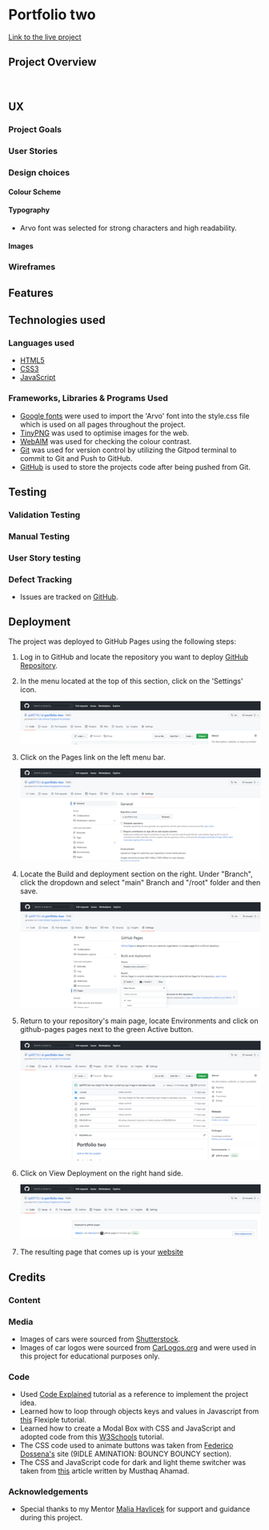 # Portfolio two

[Link to the live project](https://ip69719.github.io/ci-portfolio-two/)

## Project Overview

![]()


## UX

### Project Goals

### User Stories

### Design choices

#### Colour Scheme

#### Typography
* Arvo font was selected for strong characters and high readability.

#### Images

### Wireframes


## Features


## Technologies used

### Languages used

* [HTML5](https://en.wikipedia.org/wiki/HTML5)
* [CSS3](https://en.wikipedia.org/wiki/CSS)
* [JavaScript](https://en.wikipedia.org/wiki/JavaScript)

### Frameworks, Libraries & Programs Used

* [Google fonts](https://fonts.google.com/) were used to import the 'Arvo' font into the style.css file which is used on all pages throughout the project.
* [TinyPNG](https://tinypng.com/) was used to optimise images for the web.
* [WebAIM](https://webaim.org/resources/contrastchecker/) was used for checking the colour contrast.
* [Git](https://git-scm.com/) was used for version control by utilizing the Gitpod terminal to commit to Git and Push to GitHub.
* [GitHub](https://github.com/) is used to store the projects code after being pushed from Git.


## Testing

### Validation Testing

### Manual Testing

### User Story testing

### Defect Tracking

* Issues are tracked on [GitHub](https://github.com/ip69719/ci-portfolio-two/issues).

## Deployment

The project was deployed to GitHub Pages using the following steps:

1. Log in to GitHub and locate the repository you want to deploy [GitHub Repository](https://github.com/ip69719/ci-portfolio-two).

1. In the menu located at the top of this section, click on the 'Settings' icon.

    ![](https://github.com/ip69719/ci-portfolio-two/blob/main/assets/docs/deployment/deployment_step_two.png)

1. Click on the Pages link on the left menu bar.

    ![](https://github.com/ip69719/ci-portfolio-two/blob/main/assets/docs/deployment/deployment_step_three.png)

1. Locate the Build and deployment section on the right. Under "Branch", click the dropdown and select "main" Branch and "/root" folder and then save.

    ![](https://github.com/ip69719/ci-portfolio-two/blob/main/assets/docs/deployment/deployment_step_four.png)

1. Return to your repository's main page, locate Environments and click on github-pages pages next to the green Active button.

    ![](https://github.com/ip69719/ci-portfolio-two/blob/main/assets/docs/deployment/deployment_step_five.png)

1. Click on View Deployment on the right hand side.

    ![](https://github.com/ip69719/ci-portfolio-two/blob/main/assets/docs/deployment/deployment_step_six.png)

1. The resulting page that comes up is your [website](https://ip69719.github.io/ci-portfolio-two/)

## Credits

### Content

### Media

* Images of cars were sourced from [Shutterstock](https://www.shutterstock.com/home).
* Images of car logos were sourced from [CarLogos.org](https://www.carlogos.org/car-brands/) and were used in this project for educational purposes only.

### Code

* Used [Code Explained](https://www.youtube.com/watch?v=49pYIMygIcU&t=1744s) tutorial as a reference to implement the project idea.
* Learned how to loop through objects keys and values in Javascript from [this](https://flexiple.com/javascript/loop-through-object-javascript/) Flexiple tutorial.
* Learned how to create a Modal Box with CSS and JavaScript and adopted code from this [W3Schools](https://www.w3schools.com/howto/howto_css_modals.asp) tutorial.
* The CSS code used to animate buttons was taken from [Federico Dossena's](https://fdossena.com/?p=html5cool/buttons/i.frag) site (9IDLE AMINATION: BOUNCY BOUNCY section).
* The CSS and JavaScript code for dark and light theme switcher was taken from [this](https://medium.com/@haxzie/dark-and-light-theme-switcher-using-css-variables-and-pure-javascript-zocada-dd0059d72fa2) article written by Musthaq Ahamad.

### Acknowledgements

* Special thanks to my Mentor [Malia Havlicek](https://github.com/maliahavlicek) for support and guidance during this project.